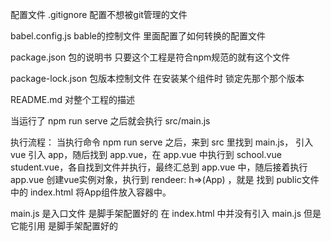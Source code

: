 配置文件
.gitignore 
    配置不想被git管理的文件

babel.config.js
    bable的控制文件
    里面配置了如何转换的配置文件

package.json
    包的说明书
    只要这个工程是符合npm规范的就有这个文件

package-lock.json
    包版本控制文件
    在安装某个组件时 锁定先那个那个版本

README.md
    对整个工程的描述


当运行了 npm run serve 之后就会执行 src/main.js

执行流程：
    当执行命令 npm run serve 之后，来到 src 里找到 main.js，
    引入 vue 引入 app，随后找到 app.vue，在 app.vue 中执行到 school.vue student.vue，各自找到文件并执行，最终汇总到 app.vue 中，随后接着执行 app.vue 创建vue实例对象，执行到 rendeer: h=>(App) ，就是 找到 public文件中的 index.html 将App组件放入容器中。

main.js 是入口文件 是脚手架配置好的
在 index.html 中并没有引入 main.js 但是它能引用 是脚手架配置好的